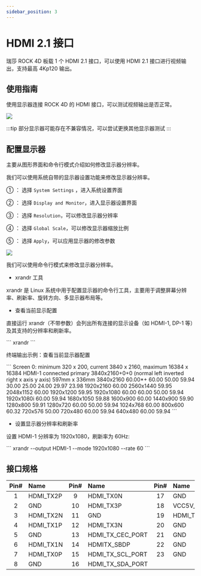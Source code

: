 ```yaml
---
sidebar_position: 3
---
```


# HDMI 2.1 接口

瑞莎 ROCK 4D 板载 1 个 HDMI 2.1 接口，可以使用 HDMI 2.1 接口进行视频输出，支持最高 4Kp120 输出。

## 使用指南

使用显示器连接 ROCK 4D 的 HDMI 接口，可以测试视频输出是否正常。

<div style={{textAlign: 'center'}}>
  <img src="/img/rock4/4d/rock4d-hdmi.webp" style={{width: '80%', maxWidth: '1200px'}} />
</div>

:::tip
部分显示器可能存在不兼容情况，可以尝试更换其他显示器测试
:::

## 配置显示器

主要从图形界面和命令行模式介绍如何修改显示器分辨率。

<Tabs queryString="web-mode">

<TabItem value="图形界面">

我们可以使用系统自带的显示器设置功能来修改显示器分辨率。

① ： 选择 `System Settings` ，进入系统设置界面

② ： 选择 `Display and Monitor`，进入显示器设置界面

③ ： 选择 `Resolution`，可以修改显示器分辨率

④ ： 选择 `Global Scale`，可以修改显示器缩放比例

⑤ ： 选择 `Apply`，可以应用显示器的修改参数

<div style={{textAlign: 'center'}}>
  <img src="/img/rock4/4d/rock4d-hdmi-use.webp" style={{width: '100%', maxWidth: '1200px'}} />
</div>

</TabItem>

<TabItem value="命令行模式">

我们可以使用命令行模式来修改显示器分辨率。

- xrandr 工具

xrandr 是 Linux 系统中用于配置显示器的命令行工具，主要用于调整屏幕分辨率、刷新率、旋转方向、多显示器布局等。

- 查看当前显示配置

直接运行 xrandr（不带参数）会列出所有连接的显示设备（如 HDMI-1, DP-1 等）及其支持的分辨率和刷新率。

<NewCodeBlock tip="radxa@radxa-4d$" type="device">
```
xrandr
```
</NewCodeBlock>

终端输出示例：查看当前显示器配置

<NewCodeBlock tip="radxa@radxa-4d$" type="device">
```
Screen 0: minimum 320 x 200, current 3840 x 2160, maximum 16384 x 16384
HDMI-1 connected primary 3840x2160+0+0 (normal left inverted right x axis y axis) 597mm x 336mm
   3840x2160     60.00*+  60.00    50.00    59.94    30.00    25.00    24.00    29.97    23.98  
   1920x2160     60.00  
   2560x1440     59.95  
   2048x1152     60.00  
   1920x1200     59.95  
   1920x1080     60.00    60.00    50.00    59.94  
   1920x1080i    60.00    59.94  
   1680x1050     59.88  
   1600x900      60.00  
   1440x900      59.90  
   1280x800      59.91  
   1280x720      60.00    50.00    59.94  
   1024x768      60.00  
   800x600       60.32  
   720x576       50.00  
   720x480       60.00    59.94  
   640x480       60.00    59.94
```
</NewCodeBlock>

- 设置显示器分辨率和刷新率

设置 HDMI-1 分辨率为 1920x1080，刷新率为 60Hz:

<NewCodeBlock tip="radxa@radxa-4d$" type="device">
```
xrandr --output HDMI-1 --mode 1920x1080 --rate 60
```
</NewCodeBlock>

</TabItem>

</Tabs>

## 接口规格

| Pin# | Name      | Pin# | Name             | Pin# | Name                      |
| :--: | :-------- | :--: | :--------------- | :--: | :------------------------ |
|  1   | HDMI_TX2P |  9   | HDMI_TX0N        |  17  | GND                       |
|  2   | GND       |  10  | HDMI_TX3P        |  18  | VCC5V_HDMI_TX             |
|  3   | HDMI_TX2N |  11  | GND              |  19  | HDMI_TX_HPDIN/HDMITX_SBDN |
|  4   | HDMI_TX1P |  12  | HDMI_TX3N        |  20  | GND                       |
|  5   | GND       |  13  | HDMI_TX_CEC_PORT |  21  | GND                       |
|  6   | HDMI_TX1N |  14  | HDMITX_SBDP      |  22  | GND                       |
|  7   | HDMI_TX0P |  15  | HDMI_TX_SCL_PORT |  23  | GND                       |
|  8   | GND       |  16  | HDMI_TX_SDA_PORT |      |                           |
